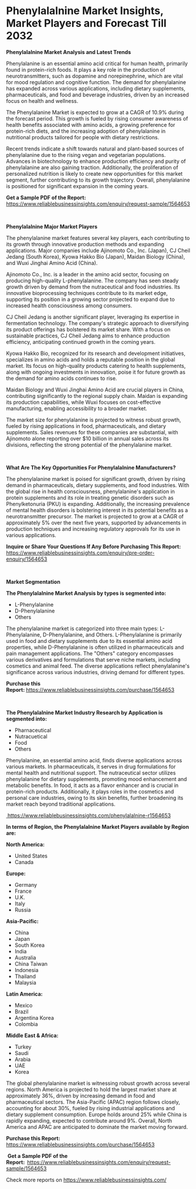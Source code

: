 <p><h1>Phenylalalnine Market Insights, Market Players and Forecast Till 2032</h1></p><p><strong>Phenylalalnine Market Analysis and Latest Trends</strong></p>
<p><p>Phenylalanine is an essential amino acid critical for human health, primarily found in protein-rich foods. It plays a key role in the production of neurotransmitters, such as dopamine and norepinephrine, which are vital for mood regulation and cognitive function. The demand for phenylalanine has expanded across various applications, including dietary supplements, pharmaceuticals, and food and beverage industries, driven by an increased focus on health and wellness.</p><p>The Phenylalanine Market is expected to grow at a CAGR of 10.9% during the forecast period. This growth is fueled by rising consumer awareness of health benefits associated with amino acids, a growing preference for protein-rich diets, and the increasing adoption of phenylalanine in nutritional products tailored for people with dietary restrictions. </p><p>Recent trends indicate a shift towards natural and plant-based sources of phenylalanine due to the rising vegan and vegetarian populations. Advances in biotechnology to enhance production efficiency and purity of phenylalanine are also gaining traction. Additionally, the proliferation of personalized nutrition is likely to create new opportunities for this market segment, further contributing to its growth trajectory. Overall, phenylalanine is positioned for significant expansion in the coming years.</p></p>
<p><strong>Get a Sample PDF of the Report:&nbsp;</strong> <a href="https://www.reliablebusinessinsights.com/enquiry/request-sample/1564653?utm_campaign=3256&utm_medium=2&utm_source=Github&utm_content=ia&utm_term=31032025&utm_id=phenylalalnine">https://www.reliablebusinessinsights.com/enquiry/request-sample/1564653</a></p>
<p>&nbsp;</p>
<p><strong>Phenylalalnine Major Market Players</strong></p>
<p><p>The phenylalanine market features several key players, each contributing to its growth through innovative production methods and expanding applications. Major companies include Ajinomoto Co., Inc. (Japan), CJ Cheil Jedang (South Korea), Kyowa Hakko Bio (Japan), Maidan Biology (China), and Wuxi Jinghai Amino Acid (China).</p><p>Ajinomoto Co., Inc. is a leader in the amino acid sector, focusing on producing high-quality L-phenylalanine. The company has seen steady growth driven by demand from the nutraceutical and food industries. Its innovative bioprocessing techniques contribute to its market edge, supporting its position in a growing sector projected to expand due to increased health consciousness among consumers.</p><p>CJ Cheil Jedang is another significant player, leveraging its expertise in fermentation technology. The company's strategic approach to diversifying its product offerings has bolstered its market share. With a focus on sustainable practices, CJ Cheil Jedang aims to enhance production efficiency, anticipating continued growth in the coming years.</p><p>Kyowa Hakko Bio, recognized for its research and development initiatives, specializes in amino acids and holds a reputable position in the global market. Its focus on high-quality products catering to health supplements, along with ongoing investments in innovation, poise it for future growth as the demand for amino acids continues to rise.</p><p>Maidan Biology and Wuxi Jinghai Amino Acid are crucial players in China, contributing significantly to the regional supply chain. Maidan is expanding its production capabilities, while Wuxi focuses on cost-effective manufacturing, enabling accessibility to a broader market.</p><p>The market size for phenylalanine is projected to witness robust growth, fueled by rising applications in food, pharmaceuticals, and dietary supplements. Sales revenues for these companies are substantial, with Ajinomoto alone reporting over $10 billion in annual sales across its divisions, reflecting the strong potential of the phenylalanine market.</p></p>
<p>&nbsp;</p>
<p><strong>What Are The Key Opportunities For Phenylalalnine Manufacturers?</strong></p>
<p><p>The phenylalanine market is poised for significant growth, driven by rising demand in pharmaceuticals, dietary supplements, and food industries. With the global rise in health consciousness, phenylalanine's application in protein supplements and its role in treating genetic disorders such as Phenylketonuria (PKU) is expanding. Additionally, the increasing prevalence of mental health disorders is bolstering interest in its potential benefits as a neurotransmitter precursor. The market is projected to grow at a CAGR of approximately 5% over the next five years, supported by advancements in production techniques and increasing regulatory approvals for its use in various applications.</p></p>
<p><strong>Inquire or Share Your Questions If Any Before Purchasing This Report:</strong> <a href="https://www.reliablebusinessinsights.com/enquiry/pre-order-enquiry/1564653?utm_campaign=3256&utm_medium=2&utm_source=Github&utm_content=ia&utm_term=31032025&utm_id=phenylalalnine">https://www.reliablebusinessinsights.com/enquiry/pre-order-enquiry/1564653</a></p>
<p>&nbsp;</p>
<p><strong>Market Segmentation</strong></p>
<p><strong>The Phenylalalnine Market Analysis by types is segmented into:</strong></p>
<p><ul><li>L-Phenylalanine</li><li>D-Phenylalanine</li><li>Others</li></ul></p>
<p><p>The phenylalanine market is categorized into three main types: L-Phenylalanine, D-Phenylalanine, and Others. L-Phenylalanine is primarily used in food and dietary supplements due to its essential amino acid properties, while D-Phenylalanine is often utilized in pharmaceuticals and pain management applications. The "Others" category encompasses various derivatives and formulations that serve niche markets, including cosmetics and animal feed. The diverse applications reflect phenylalanine's significance across various industries, driving demand for different types.</p></p>
<p><strong>Purchase this Report:&nbsp;</strong><a href="https://www.reliablebusinessinsights.com/purchase/1564653?utm_campaign=3256&utm_medium=2&utm_source=Github&utm_content=ia&utm_term=31032025&utm_id=phenylalalnine">https://www.reliablebusinessinsights.com/purchase/1564653</a></p>
<p>&nbsp;</p>
<p><strong>The Phenylalalnine Market Industry Research by Application is segmented into:</strong></p>
<p><ul><li>Pharnaceutical</li><li>Nutracuetical</li><li>Food</li><li>Others</li></ul></p>
<p><p>Phenylalanine, an essential amino acid, finds diverse applications across various markets. In pharmaceuticals, it serves in drug formulations for mental health and nutritional support. The nutraceutical sector utilizes phenylalanine for dietary supplements, promoting mood enhancement and metabolic benefits. In food, it acts as a flavor enhancer and is crucial in protein-rich products. Additionally, it plays roles in the cosmetics and personal care industries, owing to its skin benefits, further broadening its market reach beyond traditional applications.</p></p>
<p><a href="https://www.reliablebusinessinsights.com/phenylalalnine-r1564653?utm_campaign=3256&utm_medium=2&utm_source=Github&utm_content=ia&utm_term=31032025&utm_id=phenylalalnine">&nbsp;https://www.reliablebusinessinsights.com/phenylalalnine-r1564653</a></p>
<p><strong>In terms of Region, the Phenylalalnine Market Players available by Region are:</strong></p>
<p>
    <p> <strong> North America: </strong>
        <ul>
            <li>United States</li>
            <li>Canada</li>
        </ul>
        </p> 
    <p> <strong> Europe: </strong>
        <ul>
            <li>Germany</li>
            <li>France</li>
            <li>U.K.</li>
            <li>Italy</li>
            <li>Russia</li>
        </ul>
        </p> 
    <p> <strong> Asia-Pacific: </strong>
        <ul>
            <li>China</li>
            <li>Japan</li>
            <li>South Korea</li>
            <li>India</li>
            <li>Australia</li>
            <li>China Taiwan</li>
            <li>Indonesia</li>
            <li>Thailand</li>
            <li>Malaysia</li>
        </ul>
        </p> 
    <p> <strong> Latin America: </strong>
        <ul>
            <li>Mexico</li>
            <li>Brazil</li>
            <li>Argentina Korea</li>
            <li>Colombia</li>
        </ul>
        </p> 
    <p> <strong> Middle East & Africa: </strong>
        <ul>
            <li>Turkey</li>
            <li>Saudi</li>
            <li>Arabia</li>
            <li>UAE</li>
            <li>Korea</li>
        </ul>
    </p>
    </p>
<p><p>The global phenylalanine market is witnessing robust growth across several regions. North America is projected to hold the largest market share at approximately 36%, driven by increasing demand in food and pharmaceutical sectors. The Asia-Pacific (APAC) region follows closely, accounting for about 30%, fueled by rising industrial applications and dietary supplement consumption. Europe holds around 25% while China is rapidly expanding, expected to contribute around 9%. Overall, North America and APAC are anticipated to dominate the market moving forward.</p></p>
<p><strong>Purchase this Report: </strong><a href="https://www.reliablebusinessinsights.com/purchase/1564653?utm_campaign=3256&utm_medium=2&utm_source=Github&utm_content=ia&utm_term=31032025&utm_id=phenylalalnine">https://www.reliablebusinessinsights.com/purchase/1564653</a></p>
<p>&nbsp;<strong>Get a Sample PDF of the Report:&nbsp;&nbsp;</strong><a href="https://www.reliablebusinessinsights.com/enquiry/request-sample/1564653?utm_campaign=3256&utm_medium=2&utm_source=Github&utm_content=ia&utm_term=31032025&utm_id=phenylalalnine">https://www.reliablebusinessinsights.com/enquiry/request-sample/1564653</a></p>
<p><strong></strong></p>
<p>Check more reports on <a href="https://www.reliablebusinessinsights.com/?utm_campaign=3256&utm_medium=2&utm_source=Github&utm_content=ia&utm_term=31032025&utm_id=phenylalalnine">https://www.reliablebusinessinsights.com/</a></p>